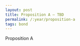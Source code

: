 ```yaml
---
layout: post
title: Proposition A – TBD
permalink: /:year/proposition-a
tags: bond
---
```


Proposition A
